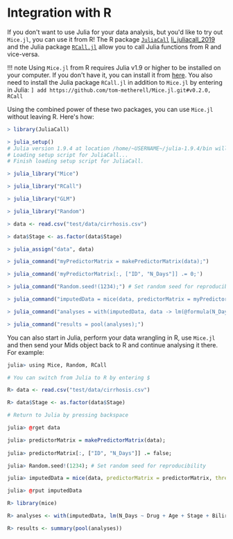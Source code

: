 # Integration with R

If you don't want to use Julia for your data analysis, but you'd like to try out `Mice.jl`, you can use it from R! The R package [`JuliaCall`](https://non-contradiction.github.io/JuliaCall/index.html) [li_juliacall_2019](@cite) and the Julia package [`RCall.jl`](https://juliainterop.github.io/RCall.jl/stable/) allow you to call Julia functions from R and vice-versa.

!!! note
    Using `Mice.jl` from R requires Julia v1.9 or higher to be installed on your computer. If you don't have it, you can install it from [here](https://julialang.org/downloads/). You also need to install the Julia package `RCall.jl` in addition to `Mice.jl` by entering in Julia:
    ```
    ] add https://github.com/tom-metherell/Mice.jl.git#v0.2.0, RCall
    ```

Using the combined power of these two packages, you can use `Mice.jl` without leaving R. Here's how:

```r
> library(JuliaCall)

> julia_setup()
# Julia version 1.9.4 at location /home/~USERNAME~/julia-1.9.4/bin will be used.
# Loading setup script for JuliaCall...
# Finish loading setup script for JuliaCall.

> julia_library("Mice")

> julia_library("RCall")

> julia_library("GLM")

> julia_library("Random")

> data <- read.csv("test/data/cirrhosis.csv")

> data$Stage <- as.factor(data$Stage)

> julia_assign("data", data)

> julia_command("myPredictorMatrix = makePredictorMatrix(data);")

> julia_command('myPredictorMatrix[:, ["ID", "N_Days"]] .= 0;')

> julia_command("Random.seed!(1234);") # Set random seed for reproducibility

> julia_command("imputedData = mice(data, predictorMatrix = myPredictorMatrix, threads = false);")

> julia_command("analyses = with(imputedData, data -> lm(@formula(N_Days ~ Drug + Age + Stage + Bilirubin), data));")

> julia_command("results = pool(analyses);")
```

You can also start in Julia, perform your data wrangling in R, use `Mice.jl` and then send your Mids object back to R and continue analysing it there. For example:

```r
julia> using Mice, Random, RCall

# You can switch from Julia to R by entering $

R> data <- read.csv("test/data/cirrhosis.csv")

R> data$Stage <- as.factor(data$Stage)

# Return to Julia by pressing backspace

julia> @rget data

julia> predictorMatrix = makePredictorMatrix(data);
    
julia> predictorMatrix[:, ["ID", "N_Days"]] .= false;

julia> Random.seed!(1234); # Set random seed for reproducibility

julia> imputedData = mice(data, predictorMatrix = predictorMatrix, threads = false);

julia> @rput imputedData

R> library(mice)

R> analyses <- with(imputedData, lm(N_Days ~ Drug + Age + Stage + Bilirubin))

R> results <- summary(pool(analyses))
```